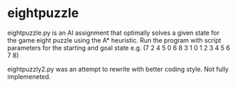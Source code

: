 # eightpuzzle
eightpuzzle.py is an AI assignment that optimally solves a given state for the game eight puzzle using the A* heuristic.
Run the program with script parameters for the starting and goal state e.g. (7 2 4 5 0 6 8 3 1 0 1 2 3 4 5 6 7 8)

eightpuzzly2.py was an attempt to rewrite with better coding style. Not fully implemeneted.
